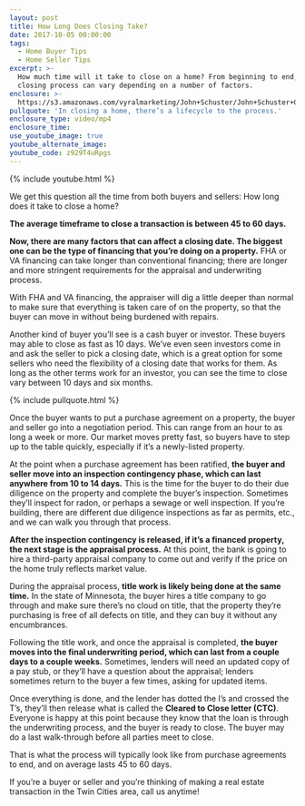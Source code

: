 ```yaml
---
layout: post
title: How Long Does Closing Take?
date: 2017-10-05 00:00:00
tags:
  - Home Buyer Tips
  - Home Seller Tips
excerpt: >-
  How much time will it take to close on a home? From beginning to end, the
  closing process can vary depending on a number of factors.
enclosure: >-
  https://s3.amazonaws.com/vyralmarketing/John+Schuster/John+Schuster+Group+Timeframe+of+closing+a+home.mp4
pullquote: 'In closing a home, there’s a lifecycle to the process.'
enclosure_type: video/mp4
enclosure_time:
use_youtube_image: true
youtube_alternate_image:
youtube_code: z929T4uRpgs
---
```



{% include youtube.html %}

We get this question all the time from both buyers and sellers: How long does it take to close a home?

**The average timeframe to close a transaction is between 45 to 60 days.**

**Now, there are many factors that can affect a closing date. The biggest one can be the type of financing that you’re doing on a property.** FHA or VA financing can take longer than conventional financing; there are longer and more stringent requirements for the appraisal and underwriting process.

With FHA and VA financing, the appraiser will dig a little deeper than normal to make sure that everything is taken care of on the property, so that the buyer can move in without being burdened with repairs.

Another kind of buyer you’ll see is a cash buyer or investor. These buyers may able to close as fast as 10 days. We’ve even seen investors come in and ask the seller to pick a closing date, which is a great option for some sellers who need the flexibility of a closing date that works for them. As long as the other terms work for an investor, you can see the time to close vary between 10 days and six months.

{% include pullquote.html %}

Once the buyer wants to put a purchase agreement on a property, the buyer and seller go into a negotiation period. This can range from an hour to as long a week or more. Our market moves pretty fast, so buyers have to step up to the table quickly, especially if it’s a newly-listed property.

At the point when a purchase agreement has been ratified, **the buyer and seller move into an inspection contingency phase, which can last anywhere from 10 to 14 days.** This is the time for the buyer to do their due diligence on the property and complete the buyer’s inspection. Sometimes they’ll inspect for radon, or perhaps a sewage or well inspection. If you’re building, there are different due diligence inspections as far as permits, etc., and we can walk you through that process.

**After the inspection contingency is released, if it’s a financed property, the next stage is the appraisal process.** At this point, the bank is going to hire a third-party appraisal company to come out and verify if the price on the home truly reflects market value.

During the appraisal process, **title work is likely being done at the same time.** In the state of Minnesota, the buyer hires a title company to go through and make sure there’s no cloud on title, that the property they’re purchasing is free of all defects on title, and they can buy it without any encumbrances.

Following the title work, and once the appraisal is completed, **the buyer moves into the final underwriting period, which can last from a couple days to a couple weeks.** Sometimes, lenders will need an updated copy of a pay stub, or they’ll have a question about the appraisal; lenders sometimes return to the buyer a few times, asking for updated items.

Once everything is done, and the lender has dotted the I’s and crossed the T’s, they’ll then release what is called the **Cleared to Close letter (CTC)**. Everyone is happy at this point because they know that the loan is through the underwriting process, and the buyer is ready to close. The buyer may do a last walk-through before all parties meet to close.

That is what the process will typically look like from purchase agreements to end, and on average lasts 45 to 60 days.

If you’re a buyer or seller and you’re thinking of making a real estate transaction in the Twin Cities area, call us anytime!